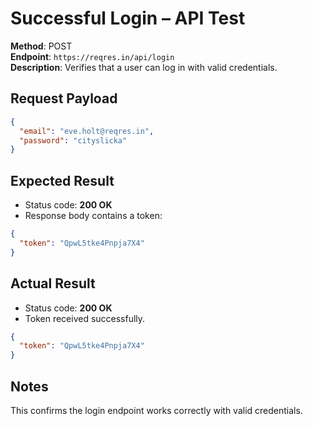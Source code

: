 # Successful Login – API Test

**Method**: POST  
**Endpoint**: `https://reqres.in/api/login`  
**Description**: Verifies that a user can log in with valid credentials.

## Request Payload
```json
{
  "email": "eve.holt@reqres.in",
  "password": "cityslicka"
}
```

## Expected Result
- Status code: **200 OK**
- Response body contains a token:
```json
{
  "token": "QpwL5tke4Pnpja7X4"
}
```

## Actual Result
- Status code: **200 OK**
- Token received successfully.
```json
{
  "token": "QpwL5tke4Pnpja7X4"
}
```

## Notes
This confirms the login endpoint works correctly with valid credentials.

